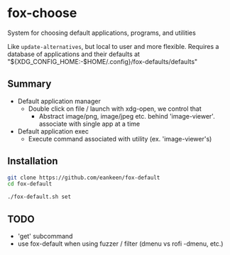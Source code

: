 # fox-choose

System for choosing default applications, programs, and utilities

Like `update-alternatives`, but local to user and more flexible. Requires a database of applications and their defaults at "${XDG_CONFIG_HOME:-$HOME/.config}/fox-defaults/defaults"

## Summary

-  Default application manager
   -  Double click on file / launch with xdg-open, we control that
      -  Abstract image/png, image/jpeg etc. behind 'image-viewer'. associate with single app at a time
-  Default application exec
   -  Execute command associated with utility (ex. 'image-viewer's)

## Installation

```sh
git clone https://github.com/eankeen/fox-default
cd fox-default

./fox-default.sh set
```

## TODO

-  'get' subcommand
-  use fox-default when using fuzzer / filter (dmenu vs rofi -dmenu, etc.)
